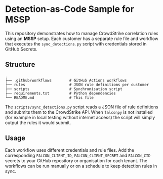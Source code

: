 # Detection-as-Code Sample for MSSP

This repository demonstrates how to manage CrowdStrike correlation rules using
an **MSSP** setup. Each customer has a separate rule file and workflow that
executes the `sync_detections.py` script with credentials stored in GitHub
Secrets.

## Structure

```
.
├── .github/workflows        # GitHub Actions workflows
├── rules                    # JSON rule definitions per customer
├── scripts                  # Synchronisation script
├── requirements.txt         # Python dependencies
└── README.md                # This file
```

The `scripts/sync_detections.py` script reads a JSON file of rule definitions
and submits them to the CrowdStrike API. When `falconpy` is not installed (for
example in local testing without internet access) the script will simply output
the rules it would submit.

## Usage

Each workflow uses different credentials and rule files. Add the corresponding
`FALCON_CLIENT_ID`, `FALCON_CLIENT_SECRET` and `FALCON_CID` secrets to your
GitHub repository or organisation for each tenant. The workflows can be run
manually or on a schedule to keep detection rules in sync.
